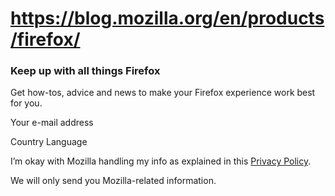 # https://blog.mozilla.org/en/products/firefox/

### Keep up with all things Firefox

Get how-tos, advice and news to make your Firefox experience work best for you.

Your e-mail address

Country Language

I’m okay with Mozilla handling my info as explained in this [Privacy Policy](https://www.mozilla.org/privacy/).

We will only send you Mozilla-related information.